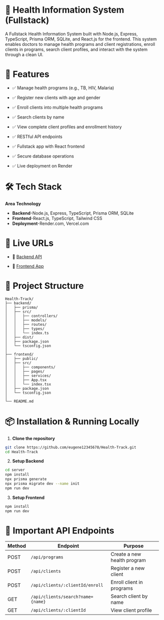 # 🏥 Health Information System (Fullstack)
A Fullstack Health Information System built with Node.js, Express, TypeScript, Prisma ORM, SQLite, and React.js for the frontend.
This system enables doctors to manage health programs and client registrations, enroll clients in programs, search client profiles, and interact with the system through a clean UI.

# 📌 Features
- ✅ Manage health programs (e.g., TB, HIV, Malaria)

- ✅ Register new clients with age and gender

- ✅ Enroll clients into multiple health programs

- ✅ Search clients by name

- ✅ View complete client profiles and enrollment history

- ✅ RESTful API endpoints

- ✅ Fullstack app with React frontend

- ✅ Secure database operations

- ✅ Live deployment on Render

# 🛠 Tech Stack
**Area**	**Technology**
- **Backend**-Node.js, Express, TypeScript, Prisma ORM, SQLite
- **Frontend**-React.js, TypeScript, Tailwind CSS 
- **Deployment**-Render.com, Vercel.com

# 🚀 Live URLs
- 🔗 [Backend API](https://healthtrack-backend-1.onrender.com)

- 🔗 [Frontend App](https://health-track-ashy.vercel.app/)

# 📁 Project Structure
```pgsql
Health-Track/
├── backend/
│   ├── prisma/
│   ├── src/
│   │   ├── controllers/
│   │   ├── models/
│   │   ├── routes/
│   │   ├── types/
│   │   └── index.ts
│   ├── dist/
│   ├── package.json
│   └── tsconfig.json
│
├── frontend/
│   ├── public/
│   ├── src/
│   │   ├── components/
│   │   ├── pages/
│   │   ├── services/
│   │   ├── App.tsx
│   │   └── index.tsx
│   ├── package.json
│   └── tsconfig.json
│
└── README.md
```

# 📦 Installation & Running Locally
1. **Clone the repository**

```bash
git clone https://github.com/eugene12345678/Health-Track.git
cd Health-Track
```

2. **Setup Backend**

```bash
cd server
npm install
npx prisma generate
npx prisma migrate dev --name init
npm run dev
```
3. **Setup Frontend**

```bash
npm install
npm run dev
```

# 🔌 Important API Endpoints

| **Method** | **Endpoint**                             | **Purpose**                              |
|------------|------------------------------------------|------------------------------------------|
| POST       | `/api/programs`                          | Create a new health program             |
| POST       | `/api/clients`                           | Register a new client                   |
| POST       | `/api/clients/:clientId/enroll`          | Enroll client in programs               |
| GET        | `/api/clients/search?name={name}`        | Search client by name                   |
| GET        | `/api/clients/:clientId`                 | View client profile                     |

